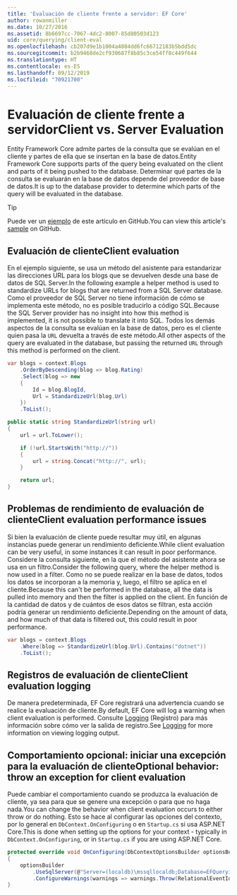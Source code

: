 ```yaml
---
title: 'Evaluación de cliente frente a servidor: EF Core'
author: rowanmiller
ms.date: 10/27/2016
ms.assetid: 8b6697cc-7067-4dc2-8007-85d80503d123
uid: core/querying/client-eval
ms.openlocfilehash: cb207d9e1b1004a4084dd6fc66712183b5bdd5dc
ms.sourcegitcommit: b2b9468de2cf930687f8b85c3ce54ff8c449f644
ms.translationtype: HT
ms.contentlocale: es-ES
ms.lasthandoff: 09/12/2019
ms.locfileid: "70921700"
---
```

# <a name="client-vs-server-evaluation"></a><span data-ttu-id="3d257-102">Evaluación de cliente frente a servidor</span><span class="sxs-lookup"><span data-stu-id="3d257-102">Client vs. Server Evaluation</span></span>

<span data-ttu-id="3d257-103">Entity Framework Core admite partes de la consulta que se evalúan en el cliente y partes de ella que se insertan en la base de datos.</span><span class="sxs-lookup"><span data-stu-id="3d257-103">Entity Framework Core supports parts of the query being evaluated on the client and parts of it being pushed to the database.</span></span> <span data-ttu-id="3d257-104">Determinar qué partes de la consulta se evaluarán en la base de datos depende del proveedor de base de datos.</span><span class="sxs-lookup"><span data-stu-id="3d257-104">It is up to the database provider to determine which parts of the query will be evaluated in the database.</span></span>

> [!TIP]  
> <span data-ttu-id="3d257-105">Puede ver un [ejemplo](https://github.com/aspnet/EntityFramework.Docs/tree/master/samples/core/Querying) de este artículo en GitHub.</span><span class="sxs-lookup"><span data-stu-id="3d257-105">You can view this article's [sample](https://github.com/aspnet/EntityFramework.Docs/tree/master/samples/core/Querying) on GitHub.</span></span>

## <a name="client-evaluation"></a><span data-ttu-id="3d257-106">Evaluación de cliente</span><span class="sxs-lookup"><span data-stu-id="3d257-106">Client evaluation</span></span>

<span data-ttu-id="3d257-107">En el ejemplo siguiente, se usa un método del asistente para estandarizar las direcciones URL para los blogs que se devuelven desde una base de datos de SQL Server.</span><span class="sxs-lookup"><span data-stu-id="3d257-107">In the following example a helper method is used to standardize URLs for blogs that are returned from a SQL Server database.</span></span> <span data-ttu-id="3d257-108">Como el proveedor de SQL Server no tiene información de cómo se implementa este método, no es posible traducirlo a código SQL.</span><span class="sxs-lookup"><span data-stu-id="3d257-108">Because the SQL Server provider has no insight into how this method is implemented, it is not possible to translate it into SQL.</span></span> <span data-ttu-id="3d257-109">Todos los demás aspectos de la consulta se evalúan en la base de datos, pero es el cliente quien pasa la `URL` devuelta a través de este método.</span><span class="sxs-lookup"><span data-stu-id="3d257-109">All other aspects of the query are evaluated in the database, but passing the returned `URL` through this method is performed on the client.</span></span>

<!-- [!code-csharp[Main](samples/core/Querying/ClientEval/Sample.cs?highlight=6)] -->
``` csharp
var blogs = context.Blogs
    .OrderByDescending(blog => blog.Rating)
    .Select(blog => new
    {
        Id = blog.BlogId,
        Url = StandardizeUrl(blog.Url)
    })
    .ToList();
```

<!-- [!code-csharp[Main](samples/core/Querying/ClientEval/Sample.cs)] -->
``` csharp
public static string StandardizeUrl(string url)
{
    url = url.ToLower();

    if (!url.StartsWith("http://"))
    {
        url = string.Concat("http://", url);
    }

    return url;
}
```

## <a name="client-evaluation-performance-issues"></a><span data-ttu-id="3d257-110">Problemas de rendimiento de evaluación de cliente</span><span class="sxs-lookup"><span data-stu-id="3d257-110">Client evaluation performance issues</span></span>

<span data-ttu-id="3d257-111">Si bien la evaluación de cliente puede resultar muy útil, en algunas instancias puede generar un rendimiento deficiente.</span><span class="sxs-lookup"><span data-stu-id="3d257-111">While client evaluation can be very useful, in some instances it can result in poor performance.</span></span> <span data-ttu-id="3d257-112">Considere la consulta siguiente, en la que el método del asistente ahora se usa en un filtro.</span><span class="sxs-lookup"><span data-stu-id="3d257-112">Consider the following query, where the helper method is now used in a filter.</span></span> <span data-ttu-id="3d257-113">Como no se puede realizar en la base de datos, todos los datos se incorporan a la memoria y, luego, el filtro se aplica en el cliente.</span><span class="sxs-lookup"><span data-stu-id="3d257-113">Because this can't be performed in the database, all the data is pulled into memory and then the filter is applied on the client.</span></span> <span data-ttu-id="3d257-114">En función de la cantidad de datos y de cuántos de esos datos se filtran, esta acción podría generar un rendimiento deficiente.</span><span class="sxs-lookup"><span data-stu-id="3d257-114">Depending on the amount of data, and how much of that data is filtered out, this could result in poor performance.</span></span>

<!-- [!code-csharp[Main](samples/core/Querying/ClientEval/Sample.cs)] -->
``` csharp
var blogs = context.Blogs
    .Where(blog => StandardizeUrl(blog.Url).Contains("dotnet"))
    .ToList();
```

## <a name="client-evaluation-logging"></a><span data-ttu-id="3d257-115">Registros de evaluación de cliente</span><span class="sxs-lookup"><span data-stu-id="3d257-115">Client evaluation logging</span></span>

<span data-ttu-id="3d257-116">De manera predeterminada, EF Core registrará una advertencia cuando se realice la evaluación de cliente.</span><span class="sxs-lookup"><span data-stu-id="3d257-116">By default, EF Core will log a warning when client evaluation is performed.</span></span> <span data-ttu-id="3d257-117">Consulte [Logging](../miscellaneous/logging.md) (Registro) para más información sobre cómo ver la salida de registro.</span><span class="sxs-lookup"><span data-stu-id="3d257-117">See [Logging](../miscellaneous/logging.md) for more information on viewing logging output.</span></span> 

## <a name="optional-behavior-throw-an-exception-for-client-evaluation"></a><span data-ttu-id="3d257-118">Comportamiento opcional: iniciar una excepción para la evaluación de cliente</span><span class="sxs-lookup"><span data-stu-id="3d257-118">Optional behavior: throw an exception for client evaluation</span></span>

<span data-ttu-id="3d257-119">Puede cambiar el comportamiento cuando se produzca la evaluación de cliente, ya sea para que se genere una excepción o para que no haga nada.</span><span class="sxs-lookup"><span data-stu-id="3d257-119">You can change the behavior when client evaluation occurs to either throw or do nothing.</span></span> <span data-ttu-id="3d257-120">Esto se hace al configurar las opciones del contexto, por lo general en `DbContext.OnConfiguring` o en `Startup.cs` si usa ASP.NET Core.</span><span class="sxs-lookup"><span data-stu-id="3d257-120">This is done when setting up the options for your context - typically in `DbContext.OnConfiguring`, or in `Startup.cs` if you are using ASP.NET Core.</span></span>

<!-- [!code-csharp[Main](samples/core/Querying/ClientEval/ThrowOnClientEval/BloggingContext.cs?highlight=5)] -->
``` csharp
protected override void OnConfiguring(DbContextOptionsBuilder optionsBuilder)
{
    optionsBuilder
        .UseSqlServer(@"Server=(localdb)\mssqllocaldb;Database=EFQuerying;Trusted_Connection=True;")
        .ConfigureWarnings(warnings => warnings.Throw(RelationalEventId.QueryClientEvaluationWarning));
}
```
